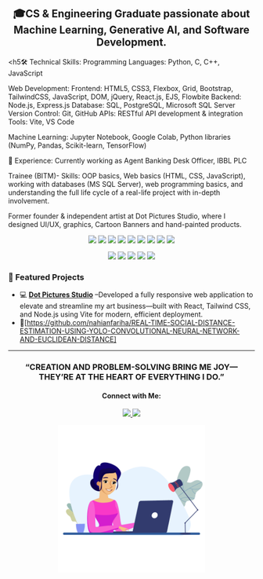 <h2 align="center">🎓CS & Engineering Graduate passionate about Machine Learning, Generative AI, and Software Development. </h2>

<h5🛠 Technical Skills:
Programming Languages: Python, C, C++, JavaScript

Web Development:
Frontend: HTML5, CSS3, Flexbox, Grid, Bootstrap, TailwindCSS, JavaScript, DOM, jQuery, React.js, EJS, Flowbite
Backend: Node.js, Express.js
Database: SQL, PostgreSQL, Microsoft SQL Server
Version Control: Git, GitHub
APIs: RESTful API development & integration
Tools: Vite, VS Code

Machine Learning: Jupyter Notebook, Google Colab, Python libraries (NumPy, Pandas, Scikit-learn, TensorFlow)

💼 Experience:
Currently working as Agent Banking Desk Officer, IBBL PLC

Trainee (BITM)- Skills: OOP basics, Web basics (HTML, CSS, JavaScript), working with databases (MS SQL Server), web programming basics, and understanding the full life cycle of a real-life project with in-depth involvement.

Former founder & independent artist at Dot Pictures Studio, where I designed UI/UX, graphics, Cartoon Banners and hand-painted products.

 </h5> 

<p align="center">
  <!-- Web & Programming Languages -->
  <img src="https://img.shields.io/badge/Python-3776AB?style=flat&logo=python&logoColor=white" />
  <img src="https://img.shields.io/badge/C-00599C?style=flat&logo=c&logoColor=white" />
  <img src="https://img.shields.io/badge/C++-00599C?style=flat&logo=c%2B%2B&logoColor=white" />
  <img src="https://img.shields.io/badge/JavaScript-F7DF1E?style=flat&logo=javascript&logoColor=black" />
  <img src="https://img.shields.io/badge/React-61DAFB?style=flat&logo=react&logoColor=black" />
  <img src="https://img.shields.io/badge/TailwindCSS-38BDF8?style=flat&logo=tailwind-css&logoColor=white" />
  <img src="https://img.shields.io/badge/Vite-646CFF?style=flat&logo=vite&logoColor=white" />
  <img src="https://img.shields.io/badge/Node.js-339933?style=flat&logo=node.js&logoColor=white" />
  <img src="https://img.shields.io/badge/Bootstrap-7952B3?style=flat&logo=bootstrap&logoColor=white" />
</p>

<p align="center">
  <!-- Machine Learning & Data -->
  <img src="https://img.shields.io/badge/TensorFlow-FF6F00?style=flat&logo=tensorflow&logoColor=white" />
  <img src="https://img.shields.io/badge/PyTorch-EE4C2C?style=flat&logo=pytorch&logoColor=white" />
  <img src="https://img.shields.io/badge/Scikit--Learn-F7931E?style=flat&logo=scikit-learn&logoColor=white" />
  <img src="https://img.shields.io/badge/Pandas-150458?style=flat&logo=pandas&logoColor=white" />
  <img src="https://img.shields.io/badge/OpenCV-5C3EE8?style=flat&logo=opencv&logoColor=white" />
</p>
<h3>💼 Featured Projects </h3>

- 💻 [**Dot Pictures Studio**](nahianfariha/github.io/dotpicturesstudio) –Developed a fully responsive web application to elevate and streamline my art business—built with React, Tailwind CSS, and Node.js using Vite for modern, efficient deployment.
- 🤖[https://github.com/nahianfariha/REAL-TIME-SOCIAL-DISTANCE-ESTIMATION-USING-YOLO-CONVOLUTIONAL-NEURAL-NETWORK-AND-EUCLIDEAN-DISTANCE]


---

<p align="center" style="font-family: 'Lato', sans-serif; font-style: normal; text-transform: uppercase;">
<h3 align="center"> “CREATION AND PROBLEM-SOLVING BRING ME JOY—THEY’RE AT THE HEART OF EVERYTHING I DO.” </h3>   <h4 align="center"> Connect with Me:</h4> 
</p>
<p align="center">
  <a href="https://www.linkedin.com/in/nahian-fariha/" target="_blank">
    <img src="https://img.shields.io/badge/LinkedIn-0077B5?style=flat&logo=linkedin&logoColor=white" />
  </a>
  <a href="mailto:nahianfariha.work@gmail.com">
    <img src="https://img.shields.io/badge/Gmail-D14836?style=flat&logo=gmail&logoColor=white" />
  </a>
</p>

<p align="center">
  <img src="giffff.gif" alt="Welcome GIF" width="300" />
</p>
